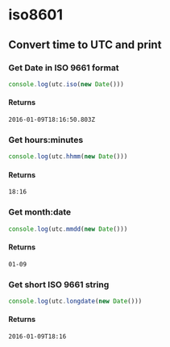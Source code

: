 # iso8601
## Convert time to UTC and print

### Get Date in ISO 9661 format
```javascript
console.log(utc.iso(new Date()))
```
#### Returns
```
2016-01-09T18:16:50.803Z
```
### Get hours:minutes
```javascript
console.log(utc.hhmm(new Date()))
```
#### Returns
```
18:16
```
### Get month:date
```javascript
console.log(utc.mmdd(new Date()))
```
#### Returns
```
01-09
```
### Get short ISO 9661 string
```javascript
console.log(utc.longdate(new Date()))
```
#### Returns
```
2016-01-09T18:16
```
